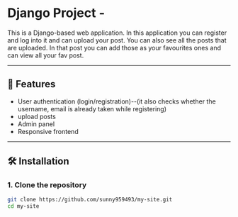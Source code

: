 # Django Project - <My site>

This is a Django-based web application. In this application you can register and log into it and can upload your post. You can also see all the posts that are uploaded. In that post you can add those as your favourites ones and can view all your fav post.

---

## 🚀 Features
- User authentication (login/registration)--(it also checks whether the username, email is already taken while registering)
- upload posts
- Admin panel
- Responsive frontend

---

## 🛠️ Installation

### 1. Clone the repository
```bash
git clone https://github.com/sunny959493/my-site.git
cd my-site 
